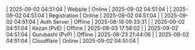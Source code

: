 | 2025-09-02 04:51:04 | Website | Online | 2025-09-02 04:51:04 |
| 2025-09-02 04:51:04 | Registration | Online | 2025-09-02 04:51:04 |
| 2025-09-02 04:51:04 | Auth Server | Offline | 2025-08-18 09:33:31 |
| 2025-09-02 04:51:04 | Kezan (PvE) | Offline | 2025-08-03 17:58:02 |
| 2025-09-02 04:51:04 | Gurubashi (PvP) | Offline | 2025-08-23 21:44:06 |
| 2025-09-02 04:51:04 | Cloudflare | Online | 2025-09-02 04:51:04 |
